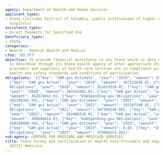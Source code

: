 ```yaml
---
agency: Department of Health and Human Services
applicant_types:
- State (includes District of Columbia, public institutions of higher education and
  hospitals)
assistance_types:
- Direct Payments for Specified Use
beneficiary_types:
- State
categories:
- Health - General Health and Medical
cfda: '93.777'
objective: To provide financial assistance to any State which is able and willing
  to determine through its State health agency or other appropriate State agency that
  providers and suppliers of health care services are in compliance with Federal regulatory
  health and safety standards and conditions of participation.
obligations: '[{"key": "SAM.gov Estimate", "year": "2019", "amount": 366123636.0},
  {"key": "SAM.gov Actual", "year": "2019", "amount": 367123636.0}, {"key": "USASpending.gov
  Obligations", "year": "2019", "amount": 351619318.0}, {"key": "SAM.gov Estimate",
  "year": "2020", "amount": 363342601.0}, {"key": "SAM.gov Actual", "year": "2020",
  "amount": 362819941.0}, {"key": "USASpending.gov Obligations", "year": "2020", "amount":
  382199341.59}, {"key": "SAM.gov Estimate", "year": "2021", "amount": 368138680.0},
  {"key": "SAM.gov Actual", "year": "2021", "amount": 393187540.0}, {"key": "USASpending.gov
  Obligations", "year": "2021", "amount": 387398249.88}, {"key": "SAM.gov Estimate",
  "year": "2022", "amount": 391986526.0}, {"key": "SAM.gov Actual", "year": "2022",
  "amount": 398690415.0}, {"key": "USASpending.gov Obligations", "year": "2022", "amount":
  360109899.56}, {"key": "SAM.gov Estimate", "year": "2023", "amount": 397414096.0},
  {"key": "SAM.gov Actual", "year": "2023", "amount": 0.0}, {"key": "USASpending.gov
  Obligations", "year": "2023", "amount": 379998153.92}]'
sub-agency: CENTERS FOR MEDICARE AND MEDICAID SERVICES
title: State Survey and Certification of Health Care Providers and Suppliers (Title
  XVIII) Medicare
---
```

